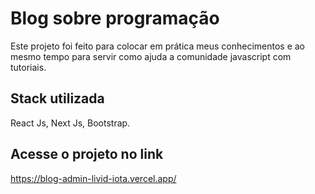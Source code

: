# Blog sobre programação

Este projeto foi feito para colocar em prática meus conhecimentos e ao mesmo tempo para servir como ajuda a comunidade javascript com tutoriais.

## Stack utilizada

React Js, Next Js, Bootstrap.


## Acesse o projeto no link

https://blog-admin-livid-iota.vercel.app/
